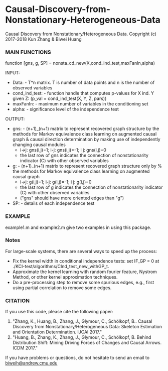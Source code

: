 # Causal-Discovery-from-Nonstationary-Heterogeneous-Data

Causal Discovery from Nonstationary/Heterogeneous Data. Copyright (c) 2017-2018 Kun Zhang & Biwei Huang

### MAIN FUNCTIONS
function [gns, g, SP] = nonsta_cd_new(X,cond_ind_test,maxFanIn,alpha) 

INPUT: 
 *  Data: - T*n matrix. T is number of data points and n is the number of observed variables 
 *  cond_ind_test: - function handle that computes p-values for X ind. Y given Z: (p_val = cond_ind_test(X, Y, Z, pars))
 *  maxFanIn: - maximum number of variables in the conditioning set 
 *  alpha: - significance level of the independence test

OUTPUT: 
 * gns: - (n+1)_(n+1) matrix to represent recovered graph structure by the methods for Markov equivalence class learning on augmented causal graph & causal direction determination by making use of independently changing causal modules 
   * i->j: gns(i,j)=1; i-j: gns(i,j)=-1; i j: gns(i,j)=0 
   * the last row of gns indicates the connection of nonstationarity indicator (C) with other observed variables 
 * g: - (n+1)_(n+1) matrix to represent recovered graph structure only by % the methods for Markov equivalence class learning on augmented causal graph 
   * i->j: g(i,j)=1; i-j: g(i,j)=-1; i j: g(i,j)=0 
   * the last row of g indicates the connection of nonstationarity indicator (C) with other observed variables 
   * ("gns" should have more oriented edges than "g") 
 * SP: - details of each independence test
 
 ### EXAMPLE 
example1.m and example2.m give two examples in using this package.

### Notes
For large-scale systems, there are several ways to speed up the process:
- Fix the kernel width in conditional independence tests: set IF_GP = 0 at ./KCI-test/algorithms/CInd_test_new_withGP_t.
- Approximate the kernel learning with random fourier feature, Nystrom Method, or other kernel approximation techniques.
- Do a pre-processing step to remove some spurious edges, e.g., first using partial correlation to remove some edges.

### CITATION
 If you use this code, please cite the following paper:

1.  "Zhang, K., Huang, B., Zhang, J., Glymour, C., Schölkopf, B.. Causal Discovery from Nonstationary/Heterogeneous Data: Skeleton Estimation and Orientation Determination. IJCAI 2017."
2.  "Huang, B., Zhang, K., Zhang, J., Glymour, C., Schölkopf, B. Behind Distribution Shift: Mining Driving Forces of Changes and Causal Arrows. ICDM 2017."

If you have problems or questions, do not hesitate to send an email to  [biweih@andrew.cmu.edu](mailto:biweih@andrew.cmu.edu)
